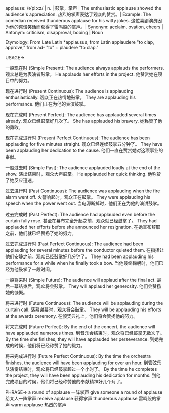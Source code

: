 applause: /əˈplɔːz/ | n. | 鼓掌，掌声 | The enthusiastic applause showed the audience's appreciation. 热烈的掌声表达了观众的赞赏。|  Example: The comedian received thunderous applause for his witty jokes.  这位喜剧演员因为他的诙谐笑话而获得了雷鸣般的掌声。| Synonym: acclaim, ovation, cheers | Antonym: criticism, disapproval, booing | Noun


Etymology: From Late Latin *applausus, from Latin applaudere "to clap, approve," from ad- "to" + plaudere "to clap."


USAGE->

一般现在时 (Simple Present):
The audience always applauds the performers. 观众总是为表演者鼓掌。
He applauds her efforts in the project. 他赞赏她在项目中的努力。

现在进行时 (Present Continuous):
The audience is applauding enthusiastically. 观众正在热情地鼓掌。
They are applauding his performance. 他们正在为他的表演鼓掌。

现在完成时 (Present Perfect):
The audience has applauded several times already. 观众已经鼓掌好几次了。
She has applauded his bravery. 她称赞了他的勇敢。

现在完成进行时 (Present Perfect Continuous):
The audience has been applauding for five minutes straight. 观众已经连续鼓掌五分钟了。
They have been applauding her dedication to the cause. 他们一直在赞赏她对这项事业的奉献。

一般过去时 (Simple Past):
The audience applauded loudly at the end of the show. 演出结束时，观众大声鼓掌。
He applauded her quick thinking. 他称赞了她反应迅速。


过去进行时 (Past Continuous):
The audience was applauding when the fire alarm went off. 火警响起时，观众正在鼓掌。
They were applauding his speech when the power went out.  当电源断掉时，他们正在为他的演讲鼓掌。

过去完成时 (Past Perfect):
The audience had applauded even before the curtain fully rose. 甚至在幕布完全升起之前，观众就已经鼓掌了。
They had applauded her efforts before she announced her resignation. 在她宣布辞职之前，他们就已经赞扬了她的努力。


过去完成进行时 (Past Perfect Continuous):
The audience had been applauding for several minutes before the conductor quieted them. 在指挥让他们安静之前，观众已经鼓掌好几分钟了。
They had been applauding his performance for a while when he finally took a bow. 当他最终鞠躬时，他们已经为他鼓掌了一段时间。


一般将来时 (Simple Future):
The audience will applaud after the final act. 最后一幕结束后，观众将会鼓掌。
They will applaud her generosity. 他们会赞扬她的慷慨。


将来进行时 (Future Continuous):
The audience will be applauding during the curtain call. 落幕谢幕时，观众将会鼓掌。
They will be applauding his efforts at the awards ceremony.  在颁奖典礼上，他们将会赞扬他的努力。


将来完成时 (Future Perfect):
By the end of the concert, the audience will have applauded numerous times. 到音乐会结束时，观众将已经鼓掌无数次了。
By the time she finishes, they will have applauded her perseverance. 到她完成的时候，他们将已经称赞了她的毅力。


将来完成进行时 (Future Perfect Continuous):
By the time the orchestra finishes, the audience will have been applauding for over an hour. 到管弦乐队演奏结束时，观众将已经鼓掌超过一个小时了。
By the time he completes the project, they will have been applauding his dedication for months. 到他完成项目的时候，他们将已经称赞他的奉献精神好几个月了。



PHRASE->
a round of applause  一阵掌声
give someone a round of applause  给某人一阵掌声
receive applause  获得掌声
thunderous applause  雷鸣般的掌声
warm applause  热烈的掌声
